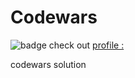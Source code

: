 # Codewars

![badge](https://www.codewars.com/users/knight-byte/badges/large)
check out [profile :](https://www.codewars.com/users/knight-byte/)

codewars solution
